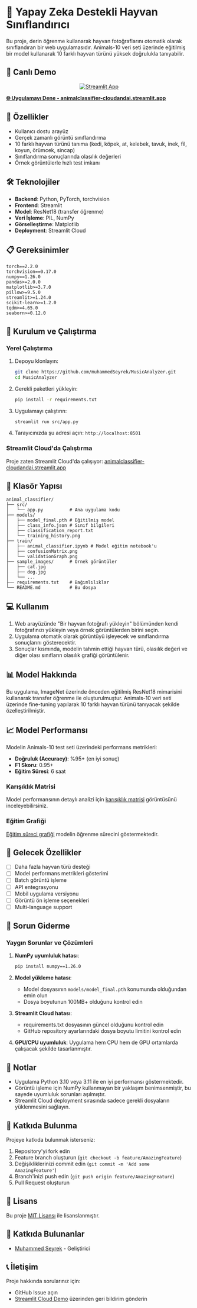 # 🐾 Yapay Zeka Destekli Hayvan Sınıflandırıcı

Bu proje, derin öğrenme kullanarak hayvan fotoğraflarını otomatik olarak sınıflandıran bir web uygulamasıdır. Animals-10 veri seti üzerinde eğitilmiş bir model kullanarak 10 farklı hayvan türünü yüksek doğrulukla tanıyabilir.

## 🚀 Canlı Demo
<div align="center">
  <a href="https://animalclassifier-cloudandai.streamlit.app">
    <img src="https://static.streamlit.io/badges/streamlit_badge_black_white.svg" alt="Streamlit App"/>
  </a>
</div>

**[🌐 Uygulamayı Dene - animalclassifier-cloudandai.streamlit.app](https://animalclassifier-cloudandai.streamlit.app)**

## 🚀 Özellikler
- Kullanıcı dostu arayüz
- Gerçek zamanlı görüntü sınıflandırma
- 10 farklı hayvan türünü tanıma (kedi, köpek, at, kelebek, tavuk, inek, fil, koyun, örümcek, sincap)
- Sınıflandırma sonuçlarında olasılık değerleri
- Örnek görüntülerle hızlı test imkanı

## 🛠️ Teknolojiler
- **Backend**: Python, PyTorch, torchvision
- **Frontend**: Streamlit
- **Model**: ResNet18 (transfer öğrenme)
- **Veri İşleme**: PIL, NumPy
- **Görselleştirme**: Matplotlib
- **Deployment**: Streamlit Cloud

## 📋 Gereksinimler
```
torch==2.2.0
torchvision==0.17.0
numpy==1.26.0
pandas>=2.0.0
matplotlib>=3.7.0
pillow>=9.5.0
streamlit>=1.24.0
scikit-learn>=1.2.0
tqdm>=4.65.0
seaborn>=0.12.0
```

## 🚀 Kurulum ve Çalıştırma

### Yerel Çalıştırma
1. Depoyu klonlayın:
   ```bash
   git clone https://github.com/muhammedSeyrek/MusicAnalyzer.git
   cd MusicAnalyzer
   ```

2. Gerekli paketleri yükleyin:
   ```bash
   pip install -r requirements.txt
   ```

3. Uygulamayı çalıştırın:
   ```bash
   streamlit run src/app.py
   ```

4. Tarayıcınızda şu adresi açın: `http://localhost:8501`

### Streamlit Cloud'da Çalıştırma
Proje zaten Streamlit Cloud'da çalışıyor: [animalclassifier-cloudandai.streamlit.app](https://animalclassifier-cloudandai.streamlit.app)

## 📂 Klasör Yapısı
```
animal_classifier/
├── src/
│   └── app.py          # Ana uygulama kodu
├── models/
│   ├── model_final.pth # Eğitilmiş model
│   ├── class_info.json # Sınıf bilgileri
│   ├── classification_report.txt
│   └── training_history.png
├── train/
│   ├── animal_classifier.ipynb # Model eğitim notebook'u
│   ├── confusionMatrix.png
│   └── validationGraph.png
├── sample_images/      # Örnek görüntüler
│   ├── cat.jpg
│   ├── dog.jpg
│   └── ...
├── requirements.txt    # Bağımlılıklar
└── README.md           # Bu dosya
```

## 💻 Kullanım
1. Web arayüzünde "Bir hayvan fotoğrafı yükleyin" bölümünden kendi fotoğrafınızı yükleyin veya örnek görüntülerden birini seçin.
2. Uygulama otomatik olarak görüntüyü işleyecek ve sınıflandırma sonuçlarını gösterecektir.
3. Sonuçlar kısmında, modelin tahmin ettiği hayvan türü, olasılık değeri ve diğer olası sınıfların olasılık grafiği görüntülenir.

## 📊 Model Hakkında
Bu uygulama, ImageNet üzerinde önceden eğitilmiş ResNet18 mimarisini kullanarak transfer öğrenme ile oluşturulmuştur. Animals-10 veri seti üzerinde fine-tuning yapılarak 10 farklı hayvan türünü tanıyacak şekilde özelleştirilmiştir.

## 📈 Model Performansı
Modelin Animals-10 test seti üzerindeki performans metrikleri:
- **Doğruluk (Accuracy)**: %95+ (en iyi sonuç)
- **F1 Skoru**: 0.95+
- **Eğitim Süresi**: 6 saat

### Karışıklık Matrisi
Model performansının detaylı analizi için [karışıklık matrisi](train/confusionMatrix.png) görüntüsünü inceleyebilirsiniz.

### Eğitim Grafiği
[Eğitim süreci grafiği](train/validationGraph.png) modelin öğrenme sürecini göstermektedir.

## 🎯 Gelecek Özellikler
- [ ] Daha fazla hayvan türü desteği
- [ ] Model performans metrikleri gösterimi
- [ ] Batch görüntü işleme
- [ ] API entegrasyonu
- [ ] Mobil uygulama versiyonu
- [ ] Görüntü ön işleme seçenekleri
- [ ] Multi-language support

## 🔧 Sorun Giderme

### Yaygın Sorunlar ve Çözümleri
1. **NumPy uyumluluk hatası**: 
   ```bash
   pip install numpy==1.26.0
   ```

2. **Model yükleme hatası**: 
   - Model dosyasının `models/model_final.pth` konumunda olduğundan emin olun
   - Dosya boyutunun 100MB+ olduğunu kontrol edin

3. **Streamlit Cloud hatası**: 
   - requirements.txt dosyasının güncel olduğunu kontrol edin
   - GitHub repository ayarlarındaki dosya boyutu limitini kontrol edin

4. **GPU/CPU uyumluluk**: Uygulama hem CPU hem de GPU ortamlarda çalışacak şekilde tasarlanmıştır.

## 📝 Notlar
- Uygulama Python 3.10 veya 3.11 ile en iyi performansı göstermektedir.
- Görüntü işleme için NumPy kullanmayan bir yaklaşım benimsenmiştir, bu sayede uyumluluk sorunları aşılmıştır.
- Streamlit Cloud deployment sırasında sadece gerekli dosyaların yüklenmesini sağlayın.

## 🤝 Katkıda Bulunma
Projeye katkıda bulunmak isterseniz:
1. Repository'yi fork edin
2. Feature branch oluşturun (`git checkout -b feature/AmazingFeature`)
3. Değişikliklerinizi commit edin (`git commit -m 'Add some AmazingFeature'`)
4. Branch'inizi push edin (`git push origin feature/AmazingFeature`)
5. Pull Request oluşturun

## 📄 Lisans
Bu proje [MIT Lisansı](LICENSE) ile lisanslanmıştır.

## 👥 Katkıda Bulunanlar
- [Muhammed Seyrek](https://github.com/muhammedSeyrek) - Geliştirici

## 📞 İletişim
Proje hakkında sorularınız için:
- GitHub Issue açın
- [Streamlit Cloud Demo](https://animalclassifier-cloudandai.streamlit.app) üzerinden geri bildirim gönderin
